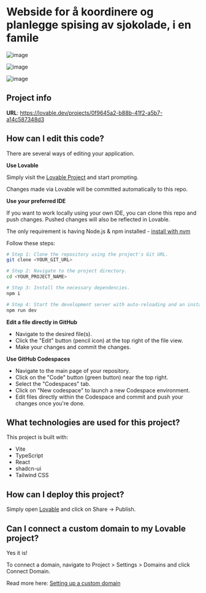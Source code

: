 
# Webside for å koordinere og planlegge spising av sjokolade, i en famile


![image](https://github.com/user-attachments/assets/3f8c8761-b740-4bae-8cf9-a25795a2fde7)

![image](https://github.com/user-attachments/assets/6a70fb6a-71a7-45bd-8cb5-7e65bd0a27a4)

![image](https://github.com/user-attachments/assets/c6c0a2a5-2488-4679-9701-99978b3ee389)


## Project info

**URL**: https://lovable.dev/projects/0f9645a2-b88b-41f2-a5b7-a14c587348d3

## How can I edit this code?

There are several ways of editing your application.

**Use Lovable**

Simply visit the [Lovable Project](https://lovable.dev/projects/0f9645a2-b88b-41f2-a5b7-a14c587348d3) and start prompting.

Changes made via Lovable will be committed automatically to this repo.

**Use your preferred IDE**

If you want to work locally using your own IDE, you can clone this repo and push changes. Pushed changes will also be reflected in Lovable.

The only requirement is having Node.js & npm installed - [install with nvm](https://github.com/nvm-sh/nvm#installing-and-updating)

Follow these steps:

```sh
# Step 1: Clone the repository using the project's Git URL.
git clone <YOUR_GIT_URL>

# Step 2: Navigate to the project directory.
cd <YOUR_PROJECT_NAME>

# Step 3: Install the necessary dependencies.
npm i

# Step 4: Start the development server with auto-reloading and an instant preview.
npm run dev
```

**Edit a file directly in GitHub**

- Navigate to the desired file(s).
- Click the "Edit" button (pencil icon) at the top right of the file view.
- Make your changes and commit the changes.

**Use GitHub Codespaces**

- Navigate to the main page of your repository.
- Click on the "Code" button (green button) near the top right.
- Select the "Codespaces" tab.
- Click on "New codespace" to launch a new Codespace environment.
- Edit files directly within the Codespace and commit and push your changes once you're done.

## What technologies are used for this project?

This project is built with:

- Vite
- TypeScript
- React
- shadcn-ui
- Tailwind CSS

## How can I deploy this project?

Simply open [Lovable](https://lovable.dev/projects/0f9645a2-b88b-41f2-a5b7-a14c587348d3) and click on Share -> Publish.

## Can I connect a custom domain to my Lovable project?

Yes it is!

To connect a domain, navigate to Project > Settings > Domains and click Connect Domain.

Read more here: [Setting up a custom domain](https://docs.lovable.dev/tips-tricks/custom-domain#step-by-step-guide)
